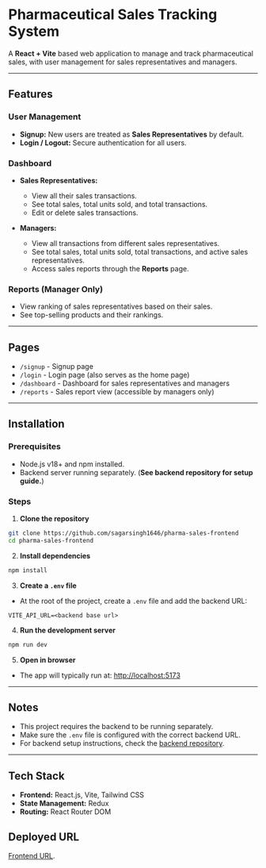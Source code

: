 # Pharmaceutical Sales Tracking System

A **React + Vite** based web application to manage and track pharmaceutical sales, with user management for sales representatives and managers.

---

## Features

### User Management
- **Signup:** New users are treated as **Sales Representatives** by default.
- **Login / Logout:** Secure authentication for all users.

### Dashboard
- **Sales Representatives:**
  - View all their sales transactions.
  - See total sales, total units sold, and total transactions.
  - Edit or delete sales transactions.

- **Managers:**
  - View all transactions from different sales representatives.
  - See total sales, total units sold, total transactions, and active sales representatives.
  - Access sales reports through the **Reports** page.
  
### Reports (Manager Only)
- View ranking of sales representatives based on their sales.
- See top-selling products and their rankings.

---

## Pages
- `/signup` - Signup page
- `/login` - Login page (also serves as the home page)
- `/dashboard` - Dashboard for sales representatives and managers
- `/reports` - Sales report view (accessible by managers only)

---

## Installation

### Prerequisites
- Node.js v18+ and npm installed.
- Backend server running separately. (**See backend repository for setup guide.**)


### Steps

1. **Clone the repository**
```bash
git clone https://github.com/sagarsingh1646/pharma-sales-frontend
cd pharma-sales-frontend
```

2. **Install dependencies**
```bash
npm install
```

3. **Create a `.env` file**
- At the root of the project, create a `.env` file and add the backend URL:
```env
VITE_API_URL=<backend base url>
```

4. **Run the development server**
```bash
npm run dev
```

5. **Open in browser**
- The app will typically run at: [http://localhost:5173](http://localhost:5173)

---

## Notes
- This project requires the backend to be running separately.
- Make sure the `.env` file is configured with the correct backend URL.
- For backend setup instructions, check the [backend repository](https://github.com/sagarsingh1646/pharma-sales-backend).

---

## Tech Stack
- **Frontend:** React.js, Vite, Tailwind CSS
- **State Management:** Redux
- **Routing:** React Router DOM

## Deployed URL
[Frontend URL](https://pharma-sales.netlify.app/).
